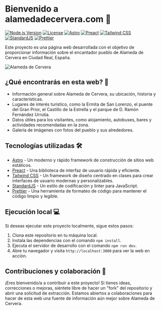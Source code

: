 # Bienvenido a alamedadecervera.com 🏡

[![Node.js Version](https://img.shields.io/badge/Node.js-18-green)](https://nodejs.org/)
[![License](https://img.shields.io/badge/License-MIT-blue)](LICENSE)
[![Astro](https://img.shields.io/badge/Built%20with-Astro-0b8e4b)](https://astro.build/)
[![Preact](https://img.shields.io/badge/Powered%20by-Preact-673ab8)](https://preactjs.com/)
[![Tailwind CSS](https://img.shields.io/badge/Styled%20with-Tailwind%20CSS-38b2ac)](https://tailwindcss.com/)
[![StandardJS](https://img.shields.io/badge/Code%20Style-StandardJS-f1e05a)](https://standardjs.com/)
[![Prettier](https://img.shields.io/badge/Code%20Formatting-Prettier-ff69b4)](https://prettier.io/)

Este proyecto es una página web desarrollada con el objetivo de proporcionar información sobre el encantador pueblo de Alameda de Cervera en Ciudad Real, España.

![Alameda de Cervera](https://api.microlink.io/?url=https%3A%2F%2Falamedadecervera.com%2F&screenshot=true&embed=screenshot.url)

## ¿Qué encontrarás en esta web? 📖

- Información general sobre Alameda de Cervera, su ubicación, historia y características.
- Lugares de interés turístico, como la Ermita de San Lorenzo, el puente del Gran Prior, el Castillo de la Estrella y el parque de D. Ramón Fernández Urrutia.
- Datos útiles para los visitantes, como alojamiento, autobuses, bares y actividades recomendadas en la zona.
- Galería de imágenes con fotos del pueblo y sus alrededores.

## Tecnologías utilizadas 🛠️

- [Astro](https://astro.build/) - Un moderno y rápido framework de construcción de sitios web estáticos.
- [Preact](https://preactjs.com/) - Una biblioteca de interfaz de usuario rápida y eficiente.
- [Tailwind CSS](https://tailwindcss.com/) - Un framework de diseño centrado en clases para crear interfaces de usuario modernas y personalizables.
- [StandardJS](https://standardjs.com/) - Un estilo de codificación y linter para JavaScript.
- [Prettier](https://prettier.io/) - Una herramienta de formateo de código para mantener el código limpio y legible.

## Ejecución local 💻

Si deseas ejecutar este proyecto localmente, sigue estos pasos:

1. Clona este repositorio en tu máquina local.
2. Instala las dependencias con el comando `npm install`.
3. Ejecuta el servidor de desarrollo con el comando `npm run dev`.
4. Abre tu navegador y visita `http://localhost:3000` para ver la web en acción.

## Contribuciones y colaboración 👋

¡Eres bienvenido/a a contribuir a este proyecto! Si tienes ideas, correcciones o mejoras, siéntete libre de hacer un "fork" del repositorio y abrir una solicitud de extracción. Estamos abiertos a colaboraciones para hacer de esta web una fuente de información aún mejor sobre Alameda de Cervera.

